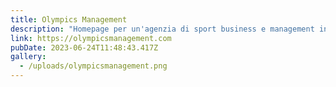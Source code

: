 ```yaml
---
title: Olympics Management
description: "Homepage per un'agenzia di sport business e management internazionale "
link: https://olympicsmanagement.com
pubDate: 2023-06-24T11:48:43.417Z
gallery:
  - /uploads/olympicsmanagement.png
---
```

